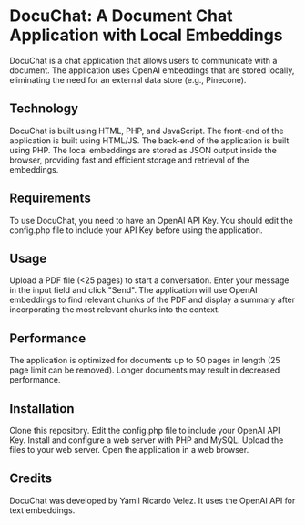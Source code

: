 # DocuChat: A Document Chat Application with Local Embeddings

DocuChat is a chat application that allows users to communicate with a document. The application uses OpenAI embeddings that are stored locally, eliminating the need for an external data store (e.g., Pinecone). 

## Technology

DocuChat is built using HTML, PHP, and JavaScript. The front-end of the application is built using HTML/JS. The back-end of the application is built using PHP. The local embeddings are stored as JSON output inside the browser, providing fast and efficient storage and retrieval of the embeddings.

## Requirements

To use DocuChat, you need to have an OpenAI API Key. You should edit the config.php file to include your API Key before using the application.

## Usage

Upload a PDF file (<25 pages) to start a conversation.
Enter your message in the input field and click "Send".
The application will use OpenAI embeddings to find relevant chunks of the PDF and display a summary after incorporating the most relevant chunks into the context. 

## Performance

The application is optimized for documents up to 50 pages in length (25 page limit can be removed). Longer documents may result in decreased performance.

## Installation

Clone this repository.
Edit the config.php file to include your OpenAI API Key.
Install and configure a web server with PHP and MySQL.
Upload the files to your web server.
Open the application in a web browser.

## Credits

DocuChat was developed by Yamil Ricardo Velez. It uses the OpenAI API for text embeddings.
